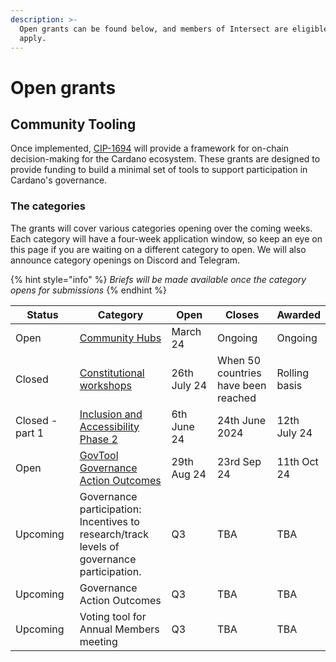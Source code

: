 ```yaml
---
description: >-
  Open grants can be found below, and members of Intersect are eligible to
  apply.
---
```


# Open grants

## Community Tooling

Once implemented, [CIP-1694](https://github.com/JaredCorduan/CIPs/tree/voltaire-v1/CIP-1694) will provide a framework for on-chain decision-making for the Cardano ecosystem. These grants are designed to provide funding to build a minimal set of tools to support participation in Cardano's governance.

### The categories

The grants will cover various categories opening over the coming weeks. Each category will have a four-week application window, so keep an eye on this page if you are waiting on a different category to open. We will also announce category openings on Discord and Telegram.

{% hint style="info" %}
_Briefs will be made available once the category opens for submissions_
{% endhint %}



<table data-full-width="true"><thead><tr><th width="170">Status</th><th width="317">Category</th><th width="146">Open</th><th width="159">Closes</th><th>Awarded</th></tr></thead><tbody><tr><td>Open</td><td><a href="community-hubs.md">Community Hubs</a></td><td>March 24</td><td>Ongoing</td><td>Ongoing</td></tr><tr><td>Closed</td><td><a href="https://docs.intersectmbo.org/intersect-community-grants/open-grants/constitutional-workshops">Constitutional workshops</a></td><td>26th July 24</td><td>When 50 countries have been reached </td><td>Rolling basis</td></tr><tr><td>Closed - part 1</td><td><a href="https://docs.intersectmbo.org/intersect-community-grants/open-grants/inclusion-and-accessibility-phase-2">Inclusion and Accessibility Phase 2</a></td><td>6th June 24</td><td>24th June 2024</td><td>12th July 24</td></tr><tr><td>Open</td><td><a href="https://docs.intersectmbo.org/intersect-community-grants/open-grants/govtool-governance-action-outcome">GovTool Governance Action Outcomes</a></td><td>29th Aug 24</td><td>23rd Sep 24</td><td>11th Oct 24</td></tr><tr><td>Upcoming</td><td>Governance participation: Incentives to research/track levels of governance participation.</td><td>Q3</td><td>TBA</td><td>TBA</td></tr><tr><td>Upcoming</td><td>Governance Action Outcomes</td><td>Q3</td><td>TBA</td><td>TBA</td></tr><tr><td>Upcoming</td><td>Voting tool for Annual Members meeting</td><td>Q3</td><td>TBA</td><td>TBA</td></tr></tbody></table>

